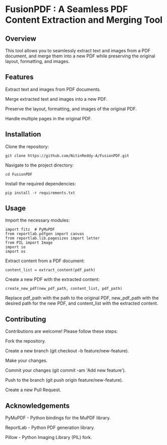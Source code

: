# ******FusionPDF****** : A Seamless PDF Content Extraction and Merging Tool

## Overview
This tool allows you to seamlessly extract text and images from a PDF document, and merge them into a new PDF while preserving the original layout, formatting, and images.

## Features
  Extract text and images from PDF documents.
  
  Merge extracted text and images into a new PDF.
  
  Preserve the layout, formatting, and images of the original PDF.
  
  Handle multiple pages in the original PDF.
  
## Installation
Clone the repository:

    git clone https://github.com/NitinReddy-A/FusionPDF.git
Navigate to the project directory:

    cd FusionPDF
Install the required dependencies:

    pip install -r requirements.txt
## Usage
Import the necessary modules:

    import fitz  # PyMuPDF
    from reportlab.pdfgen import canvas
    from reportlab.lib.pagesizes import letter
    from PIL import Image
    import io
    import os
Extract content from a PDF document:

    content_list = extract_content(pdf_path)
Create a new PDF with the extracted content:

    create_new_pdf(new_pdf_path, content_list, pdf_path)
Replace pdf_path with the path to the original PDF, new_pdf_path with the desired path for the new PDF, and content_list with the extracted content.

## Contributing
Contributions are welcome! Please follow these steps:

  Fork the repository.

  Create a new branch (git checkout -b feature/new-feature).
  
  Make your changes.
  
  Commit your changes (git commit -am 'Add new feature').
  
  Push to the branch (git push origin feature/new-feature).
  
  Create a new Pull Request.

## Acknowledgements
  PyMuPDF - Python bindings for the MuPDF library.
  
  ReportLab - Python PDF generation library.
  
  Pillow - Python Imaging Library (PIL) fork.
